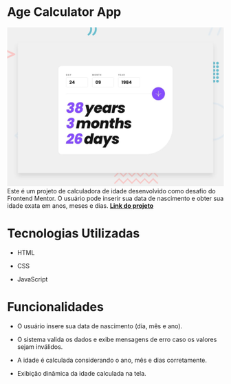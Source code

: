# Age Calculator App
![Design da pagina](assets/images/desing-page.jpg)
Este é um projeto de calculadora de idade desenvolvido como desafio do Frontend Mentor. O usuário pode inserir sua data de nascimento e obter sua idade exata em anos, meses e dias. **[Link do projeto](https://davirrocha.github.io/AgeCalculator/)**

# Tecnologias Utilizadas

- HTML

- CSS

- JavaScript

# Funcionalidades

- O usuário insere sua data de nascimento (dia, mês e ano).

- O sistema valida os dados e exibe mensagens de erro caso os valores sejam inválidos.

- A idade é calculada considerando o ano, mês e dias corretamente.

- Exibição dinâmica da idade calculada na tela.
